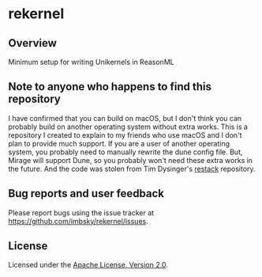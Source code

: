 # rekernel

## Overview

Minimum setup for writing Unikernels in ReasonML

## Note to anyone who happens to find this repository

I have confirmed that you can build on macOS, but I don't think you can probably
build on another operating system without extra works. This is a repository I
created to explain to my friends who use macOS and I don't plan to provide much
support. If you are a user of another operating system, you probably need to
manually rewrite the dune config file. But, Mirage will support Dune, so you
probably won't need these extra works in the future. And the code was stolen
from Tim Dysinger's [restack](https://github.com/dysinger/restack) repository.

## Bug reports and user feedback

Please report bugs using the issue tracker at
<https://github.com/imbsky/rekernel/issues>.

## License

Licensed under the
[Apache License, Version 2.0](https://www.apache.org/licenses/LICENSE-2.0).

